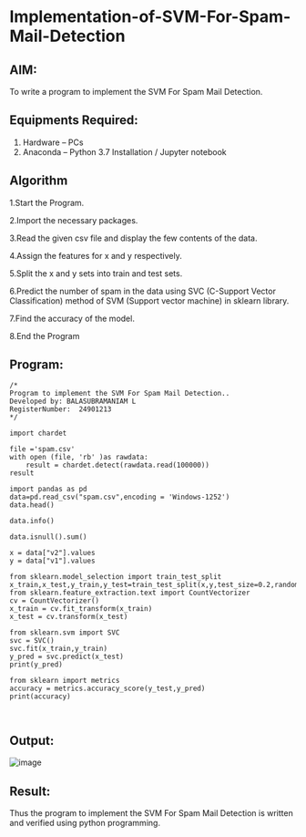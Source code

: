 # Implementation-of-SVM-For-Spam-Mail-Detection

## AIM:
To write a program to implement the SVM For Spam Mail Detection.

## Equipments Required:
1. Hardware – PCs
2. Anaconda – Python 3.7 Installation / Jupyter notebook

## Algorithm
1.Start the Program.

2.Import the necessary packages.

3.Read the given csv file and display the few contents of the data.

4.Assign the features for x and y respectively.

5.Split the x and y sets into train and test sets.

6.Predict the number of spam in the data using SVC (C-Support Vector Classification) method of SVM (Support vector machine) in sklearn library.

7.Find the accuracy of the model.

8.End the Program

## Program:
```
/*
Program to implement the SVM For Spam Mail Detection..
Developed by: BALASUBRAMANIAM L
RegisterNumber:  24901213
*/

import chardet

file ='spam.csv'
with open (file, 'rb' )as rawdata:
    result = chardet.detect(rawdata.read(100000))
result

import pandas as pd
data=pd.read_csv("spam.csv",encoding = 'Windows-1252')
data.head()

data.info()

data.isnull().sum()

x = data["v2"].values
y = data["v1"].values

from sklearn.model_selection import train_test_split
x_train,x_test,y_train,y_test=train_test_split(x,y,test_size=0.2,random_state=100)
from sklearn.feature_extraction.text import CountVectorizer
cv = CountVectorizer()
x_train = cv.fit_transform(x_train)
x_test = cv.transform(x_test)

from sklearn.svm import SVC
svc = SVC()
svc.fit(x_train,y_train)
y_pred = svc.predict(x_test)
print(y_pred)

from sklearn import metrics 
accuracy = metrics.accuracy_score(y_test,y_pred)
print(accuracy)



```

## Output:
![image](https://github.com/user-attachments/assets/a33c156a-a4ba-45f1-9a64-47a2d096d159)



## Result:
Thus the program to implement the SVM For Spam Mail Detection is written and verified using python programming.
